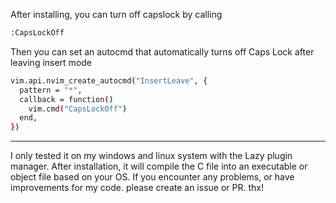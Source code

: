 After installing, you can turn off capslock by calling 
```bash
:CapsLockOff
```
Then you can set an autocmd that automatically turns off Caps Lock after leaving insert mode
```bash
vim.api.nvim_create_autocmd("InsertLeave", {
  pattern = "*",
  callback = function()
    vim.cmd("CapsLockOff")
  end,
})
```
***
I only tested it on my windows and linux system with the Lazy plugin manager. After installation, it will compile the C file into an executable or object file based on your OS. If you encounter any problems, or have improvements for my code. please create an issue or PR. thx!
